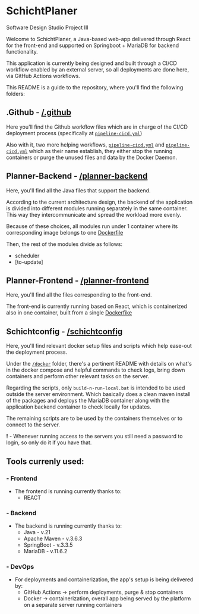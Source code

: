 # SchichtPlaner
Software Design Studio Project III

Welcome to SchichtPlaner, a Java-based web-app delivered through React for the front-end and supported on Springboot + MariaDB for backend functionality.

This application is currently being designed and built through a CI/CD workflow enabled by an external server, so all deployments are done here, via GitHub Actions workflows.

This README is a guide to the repository, where you'll find the following folders:

## .Github - [/.github](./.github)
Here you'll find the Github workflow files which are in charge of the CI/CD deployment process (specifically at [`pipeline-cicd.yml`](./.github/workflows/pipeline-cicd.yml))

Also with it, two more helping workflows, [`pipeline-cicd.yml`](./.github/workflows/pipeline-cicd.yml) and [`pipeline-cicd.yml`](./.github/workflows/pipeline-cicd.yml) which as their name establish, they either stop the running containers or purge the unused files and data by the Docker Daemon.

## Planner-Backend - [/planner-backend](./planner-backend/)
Here, you'll find all the Java files that support the backend.

According to the current architecture design, the backend of the application is divided into different modules running separately in the same container. This way they intercommunicate and spread the workload more evenly. 

Because of these choices, all modules run under 1 container where its corresponding image belongs to one [Dockerfile](./planner-backend/Dockerfile)

Then, the rest of the modules divide as follows:
- scheduler
- [to-update]

## Planner-Frontend - [/planner-frontend](./planner-frontend/)
Here, you'll find all the files corresponding to the front-end. 

The front-end is currently running based on React, which is containerized also in one container, built from a single [Dockerfike](./planner-frontend/Dockerfile)

## Schichtconfig - [/schichtconfig](./schichtconfig/)
Here, you'll find relevant docker setup files and scripts which help ease-out the deployment process.

Under the [`/docker`](./schichtconfig/docker/) folder, there's a pertinent README with details on what's in the docker compose and helpful commands to check logs, bring down containers and perform other relevant tasks on the server.

Regarding the scripts, only `build-n-run-local.bat` is intended to be used outside the server environment. Which basically does a clean maven install of the packages and deploys the MariaDB container along with the application backend container to check locally for updates.

The remaining scripts are to be used by the containers themselves or to connect to the server.

**!** - Whenever running access to the servers you still need a password to login, so only do it if you have that.

## Tools currenly used:

### - Frontend
- The frontend is running currently thanks to:
    - REACT

### - Backend
- The backend is running currently thanks to:
    - Java - v.21
    - Apache Maven - v.3.6.3
    - SpringBoot - v.3.3.5
    - MariaDB - v.11.6.2

### - DevOps
- For deployments and containerization, the app's setup is being delivered by:
    - GitHub Actions -> perform deployments, purge & stop containers
    - Docker -> containerization, overall app being served by the platform on a separate server running containers